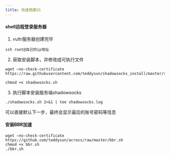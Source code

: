 ```yaml
---
title: 快速搭建SS
---
```


#### shell远程登录服务器

1. vultr服务器创建完毕

```Shell
ssh root@自己的ip地址
```

2. 获取安装脚本，并修改成可执行文件

```Shell
wget –no-check-certificate  https://raw.githubusercontent.com/teddysun/shadowsocks_install/master/shadowsocks.sh
```

```Shell
chmod +x shadowsocks.sh
```

3. 执行脚本安装服务端shadowsocks

```Shell
./shadowsocks.sh 2>&1 | tee shadowsocks.log
```

可以直接默认下一步，最终会显示最后的账号密码等信息



#### 安装BBR加速

```shell
wget –no-check-certificate https://github.com/teddysun/across/raw/master/bbr.sh
chmod +x bbr.sh
./bbr.sh
```

